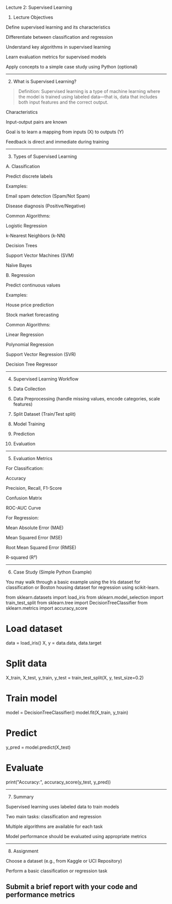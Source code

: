 Lecture 2: Supervised Learning

1. Lecture Objectives

Define supervised learning and its characteristics

Differentiate between classification and regression

Understand key algorithms in supervised learning

Learn evaluation metrics for supervised models

Apply concepts to a simple case study using Python (optional)



---

2. What is Supervised Learning?

> Definition: Supervised learning is a type of machine learning where the model is trained using labeled data—that is, data that includes both input features and the correct output.



Characteristics

Input-output pairs are known

Goal is to learn a mapping from inputs (X) to outputs (Y)

Feedback is direct and immediate during training



---

3. Types of Supervised Learning

A. Classification

Predict discrete labels

Examples:

Email spam detection (Spam/Not Spam)

Disease diagnosis (Positive/Negative)


Common Algorithms:

Logistic Regression

k-Nearest Neighbors (k-NN)

Decision Trees

Support Vector Machines (SVM)

Naïve Bayes



B. Regression

Predict continuous values

Examples:

House price prediction

Stock market forecasting


Common Algorithms:

Linear Regression

Polynomial Regression

Support Vector Regression (SVR)

Decision Tree Regressor




---

4. Supervised Learning Workflow

1. Data Collection


2. Data Preprocessing (handle missing values, encode categories, scale features)


3. Split Dataset (Train/Test split)


4. Model Training


5. Prediction


6. Evaluation




---

5. Evaluation Metrics

For Classification:

Accuracy

Precision, Recall, F1-Score

Confusion Matrix

ROC-AUC Curve


For Regression:

Mean Absolute Error (MAE)

Mean Squared Error (MSE)

Root Mean Squared Error (RMSE)

R-squared (R²)



---

6. Case Study (Simple Python Example)

You may walk through a basic example using the Iris dataset for classification or Boston housing dataset for regression using scikit-learn.

from sklearn.datasets import load_iris
from sklearn.model_selection import train_test_split
from sklearn.tree import DecisionTreeClassifier
from sklearn.metrics import accuracy_score

# Load dataset
data = load_iris()
X, y = data.data, data.target

# Split data
X_train, X_test, y_train, y_test = train_test_split(X, y, test_size=0.2)

# Train model
model = DecisionTreeClassifier()
model.fit(X_train, y_train)

# Predict
y_pred = model.predict(X_test)

# Evaluate
print("Accuracy:", accuracy_score(y_test, y_pred))


---

7. Summary

Supervised learning uses labeled data to train models

Two main tasks: classification and regression

Multiple algorithms are available for each task

Model performance should be evaluated using appropriate metrics



---

8. Assignment

Choose a dataset (e.g., from Kaggle or UCI Repository)

Perform a basic classification or regression task

Submit a brief report with your code and performance metrics
---
